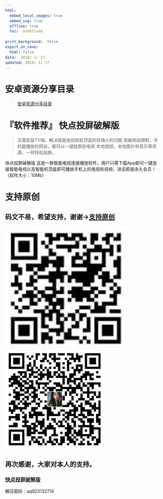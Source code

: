 ```yaml
---
html:
  embed_local_images: true
  embed_svg: true
  offline: true
  toc:  undefined

print_background:  false
export_on_save:
  html: false
data:  2018/ 1/ 17
updated: 2018/ 1/ 17
---
```




# 安卓资源分享目录

> [安卓资源分享目录](https://blog.csdn.net/qq923132714/article/details/83059823 "安卓资源分享目录")

# 『软件推荐』 快点投屏破解版

> 无需安装TV端，解决智能电视和机顶盒的存储小的问题 突破网站限制，手机能播放的网站，都可以一键投屏到电视 本地视频，本地图片和音乐等资源，一样轻松投屏。

快点投屏破解版 这是一款智能电视连接播放软件，用户只需下载App即可一键连接智能电视以及智能机顶盒即可播放手机上的电视和视频，进去即是永久会员！（软件大小：10Mb）

# 支持原创
## 码文不易，希望支持，谢谢->**[支持原创](http://blog.csdn.net/qq923132714/article/details/79399145)**
![微信支付](https://raw.githubusercontent.com/923132714/my_picture/master/blog/support/weixin.png)![微信支付](https://raw.githubusercontent.com/923132714/my_picture/master/blog/support/支付宝.png)
## 再次感谢，大家对本人的支持。

### [快点投屏破解版](http://u16848854.ctfile.net/fs/16848854-331919724 "快点投屏破解版")

解压密码：qq923132714
